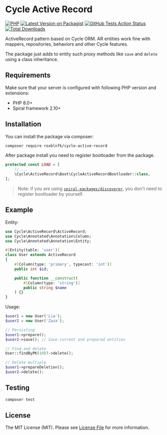 # Cycle Active Record

[![PHP](https://img.shields.io/packagist/php-v/roxblnfk/cycle-active-record.svg?style=flat-square)](https://packagist.org/packages/roxblnfk/cycle-active-record)
[![Latest Version on Packagist](https://img.shields.io/packagist/v/roxblnfk/cycle-active-record.svg?style=flat-square)](https://packagist.org/packages/roxblnfk/cycle-active-record)
[![GitHub Tests Action Status](https://img.shields.io/github/workflow/status/roxblnfk/cycle-active-record/run-tests?label=tests&style=flat-square)](https://github.com/roxblnfk/cycle-active-record/actions?query=workflow%3Arun-tests+branch%3Amain)
[![Total Downloads](https://img.shields.io/packagist/dt/roxblnfk/cycle-active-record.svg?style=flat-square)](https://packagist.org/packages/roxblnfk/cycle-active-record)

ActiveRecord pattern based on Cycle ORM. AR entities work fine with mappers, repositories, behaviors and other Cycle
features.

The package just adds to entity such proxy methods like `save` and `delete` using a class inheritance.

## Requirements

Make sure that your server is configured with following PHP version and extensions:

- PHP 8.0+
- Spiral framework 2.10+

## Installation

You can install the package via composer:

```bash
composer require roxblnfk/cycle-active-record
```

After package install you need to register bootloader from the package.

```php
protected const LOAD = [
    // ...
    \Cycle\ActiveRecord\Boot\CycleActiveRecordBootloader::class,
];
```

> Note: if you are using [`spiral-packages/discoverer`](https://github.com/spiral-packages/discoverer),
> you don't need to register bootloader by yourself.

## Example

Entity:
```php
use Cycle\ActiveRecord\ActiveRecord;
use Cycle\Annotated\Annotation\Column;
use Cycle\Annotated\Annotation\Entity;

#[Entity(table: 'user')]
class User extends ActiveRecord
{
    #[Column(type: 'primary', typecast: 'int')]
    public int $id;

    public function __construct(
        #[Column(type: 'string')]
        public string $name
    ) {}
}
```

Usage:

```php
$user1 = new User('Lia');
$user2 = new User('Zaza');

// Persisting
$user1->prepare();
$user2->save(); // Save current and prepared entities

// Find and delete
User::findByPK(10)?->delete();

// Delete multiple
$user1->prepareDeletion();
$user2->delete();
```

## Testing

```bash
composer test
```

## License

The MIT License (MIT). Please see [License File](LICENSE) for more information.

